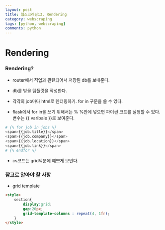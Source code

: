 ```yaml
---
layout: post
title: 웹스크래핑13. Rendering
category: webscraping
tags: [python, webscraping]
comments: python
---
```


# Rendering

### Rendering?

- router에서 직업과 관련되어서 저장된 db를 보내준다.

- db를 받을 템플릿을 작성한다.

- 각각의 job마다 html로 렌더링하기. for in 구문을 쓸 수 있다.

- flask에서 for in을 쓰기 위해서는 % %안에 넣으면 파이썬 코드를 실행할 수 있다. 변수는 {{ varibale }}로 보여준다.

```python
# {% for job in jobs %}
<span>{{job.title}}</span>
<span>{{job.company}}</span>
<span>{{job.location}}</span>
<span>{{job.link}}</span>
# {% endfor %}
```
<!-- 반드시 jobs가 서버에서 넘어와야한다.
팡썬코드에서 html을 친다면 {%%}를 넣어야한다. 파이썬 코드 실행 {{}} 변수 넣기 -->

- cs코드는 grid덕분에 예쁘게 보인다.

### 참고로 알아야 할 사항

- grid template

```html
<style>
    section{
        display:grid;
        gap:20px;
        grid-template-columns : repeat(4, 1fr);
    }
</style>
```
